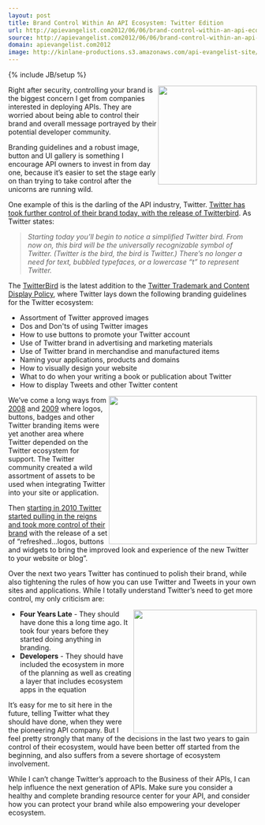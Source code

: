 ```yaml
---
layout: post
title: Brand Control Within An API Ecosystem: Twitter Edition
url: http://apievangelist.com2012/06/06/brand-control-within-an-api-ecosystem-twitter-edition/
source: http://apievangelist.com2012/06/06/brand-control-within-an-api-ecosystem-twitter-edition/
domain: apievangelist.com2012
image: http://kinlane-productions.s3.amazonaws.com/api-evangelist-site/blog/twitter-bird-blue-on-white.png
---
```

{% include JB/setup %}<p>
     <img src="http://kinlane-productions.s3.amazonaws.com/twitter/twitter-bird-blue-on-white.png"  width="200" align="right" />
</p>
<p>
     Right after security, controlling your brand is the biggest concern I get from companies interested in deploying APIs. They are worried about being able to control their brand and overall message portrayed by their potential developer community.
</p>
<p>
     Branding guidelines and a robust image, button and UI gallery is something I encourage API owners to invest in from day one, because it’s easier to set the stage early on than trying to take control after the unicorns are running wild.
</p>
<p>
     One example of this is the darling of the API industry, Twitter. <a title="Twitter has took further control of their brand today, with the release of Twitterbird" href="http://blog.twitter.com/2010/10/new-twitter-new-look.html">Twitter has took further control of their brand today, with the release of Twitterbird</a>. As Twitter states:
</p>
<blockquote>
     <em>Starting today you’ll begin to notice a simplified Twitter bird. From now on, this bird will be the universally recognizable symbol of Twitter. (Twitter is the bird, the bird is Twitter.) There’s no longer a need for text, bubbled typefaces, or a lowercase “t” to represent Twitter.</em>
</blockquote>
<p>
     The <a title="TwitterBird" href="https://twitter.com/!/search/%23TwitterBird">TwitterBird</a> is the latest addition to the <a href="https://twitter.com/about/logos">Twitter Trademark and Content Display Policy</a>, where Twitter lays down the following branding guidelines for the Twitter ecosystem:
</p>
<ul>
     <li>Assortment of Twitter approved images
     </li>
     <li>Dos and Don'ts of using Twitter images
     </li>
     <li>How to use buttons to promote your Twitter account
     </li>
     <li>Use of Twitter brand in advertising and marketing materials
     </li>
     <li>Use of Twitter brand in merchandise and manufactured items
     </li>
     <li>Naming your applications, products and domains
     </li>
     <li>How to visually design your website
     </li>
     <li>What to do when your writing a book or publication about Twitter
     </li>
     <li>How to display Tweets and other Twitter content
     </li>
</ul>
<p>
     <img src="http://kinlane-productions.s3.amazonaws.com/twitter/Twitter-Branding-Old-1.png"  width="300" align="right" />
</p>
<p>
     We’ve come a long ways from <a title="2008" href="http://www.twitip.com/181-twitter-buttons-badges-widget-and-counters-to-help-you-find-followers/">2008</a> and <a title="2009" href="http://www.hongkiat.com/blog/100-remarkably-beautiful-twitter-icons-and-buttons/">2009</a> where logos, buttons, badges and other Twitter branding items were yet another area where Twitter depended on the Twitter ecosystem for support. The Twitter community created a wild assortment of assets to be used when integrating Twitter into your site or application.
</p>
<p>
     Then <a title="starting in 2010 Twitter started pulling in the reigns and took more control of their brand" href="http://blog.twitter.com/2010/10/new-twitter-new-look.html">starting in 2010 Twitter started pulling in the reigns and took more control of their brand</a> with the release of a set of “refreshed...logos, buttons and widgets to bring the improved look and experience of the new Twitter to your website or blog”.
</p>
<p>
     Over the next two years Twitter has continued to polish their brand, while also tightening the rules of how you can use Twitter and Tweets in your own sites and applications. While I totally understand Twitter’s need to get more control, my only criticism are:
</p>
<p>
     <img src="http://kinlane-productions.s3.amazonaws.com/twitter/Twitter-Branding-Old-2-2.png"  width="250" align="right" />
</p>
<ul>
     <li>
          <strong>Four Years Late</strong> - They should have done this a long time ago. It took four years before they started doing anything in branding.
     </li>
     <li>
          <strong>Developers</strong> - They should have included the ecosystem in more of the planning as well as creating a layer that includes ecosystem apps in the equation
     </li>
</ul>
<p>
     It’s easy for me to sit here in the future, telling Twitter what they should have done, when they were the pioneering API company. But I feel pretty strongly that many of the decisions in the last two years to gain control of their ecosystem, would have been better off started from the beginning, and also suffers from a severe shortage of ecosystem involvement.
</p>
<p>
     While I can’t change Twitter’s approach to the Business of their APIs, I can help influence the next generation of APIs. Make sure you consider a healthy and complete branding resource center for your API, and consider how you can protect your brand while also empowering your developer ecosystem.
</p>

